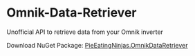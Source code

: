 # Omnik-Data-Retriever
Unofficial API to retrieve data from your Omnik inverter

Download NuGet Package: [PieEatingNinjas.OmnikDataRetriever](https://www.nuget.org/packages/PieEatingNinjas.OmnikDataRetriever/) 
